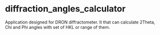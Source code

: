 # diffraction_angles_calculator
Application designed for DRON diffractometer. It that can calculate 2Theta, Chi and Phi angles with set of HKL or range of them.

